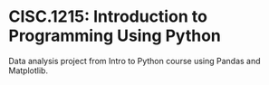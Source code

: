# CISC.1215: Introduction to Programming Using Python
Data analysis project from Intro to Python course using Pandas and Matplotlib.
